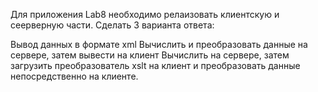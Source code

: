 Для приложения Lab8 необходимо релаизовать клиентскую и сеерверную части. Сделать 3 варианта ответа:

Вывод данных в формате xml
Вычислить и преобразовать данные на сервере, затем вывести на клиент
Вычислить на сервере, затем загрузить преобразователь xslt на клиент и преобразовать данные непосредственно на клиенте.
